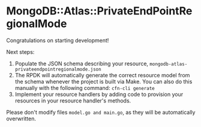 # MongoDB::Atlas::PrivateEndPointRegionalMode

Congratulations on starting development!

Next steps:

1. Populate the JSON schema describing your resource, `mongodb-atlas-privateendpointregionalmode.json`
2. The RPDK will automatically generate the correct resource model from the
   schema whenever the project is built via Make.
   You can also do this manually with the following command: `cfn-cli generate`
3. Implement your resource handlers by adding code to provision your resources in your resource handler's methods.

Please don't modify files `model.go and main.go`, as they will be automatically overwritten.
